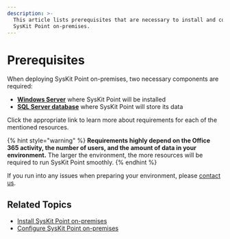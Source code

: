 ```yaml
---
description: >-
  This article lists prerequisites that are necessary to install and configure
  SysKit Point on-premises.
---
```


# Prerequisites

When deploying SysKit Point on-premises, two necessary components are required:

* [**Windows Server**](syskit-point-server.md) where SysKit Point will be installed
* [**SQL Server database**](syskit-point-database.md) where SysKit Point will store its data 

Click the appropriate link to learn more about requirements for each of the mentioned resources.

{% hint style="warning" %}
**Requirements highly depend on the Office 365 activity, the number of users, and the amount of data in your environment.** The larger the environment, the more resources will be required to run SysKit Point smoothly.
{% endhint %}

If you run into any issues when preparing your environment, please [contact us](https://www.syskit.com/contact-us/).

## Related Topics

* [Install SysKit Point on-premises](../install-syskit-point-on-premises.md) 
* [Configure SysKit Point on-premises](../configure-syskit-point-on-premises.md)

